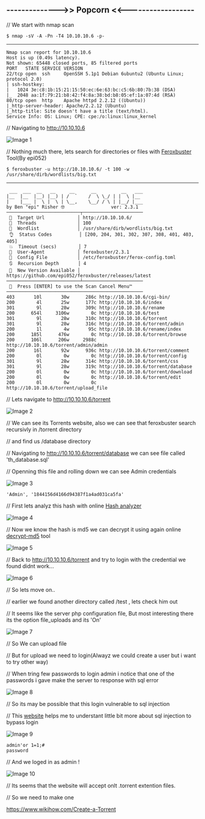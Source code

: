 ## -------------->> Popcorn <<------------------

// We start with nmap scan

    $ nmap -sV -A -Pn -T4 10.10.10.6 -p-
---------

    Nmap scan report for 10.10.10.6
    Host is up (0.49s latency).
    Not shown: 65448 closed ports, 85 filtered ports
    PORT   STATE SERVICE VERSION
    22/tcp open  ssh     OpenSSH 5.1p1 Debian 6ubuntu2 (Ubuntu Linux; protocol 2.0)
    | ssh-hostkey: 
    |   1024 3e:c8:1b:15:21:15:50:ec:6e:63:bc:c5:6b:80:7b:38 (DSA)
    |_  2048 aa:1f:79:21:b8:42:f4:8a:38:bd:b8:05:ef:1a:07:4d (RSA)
    80/tcp open  http    Apache httpd 2.2.12 ((Ubuntu))
    |_http-server-header: Apache/2.2.12 (Ubuntu)
    |_http-title: Site doesn't have a title (text/html).
    Service Info: OS: Linux; CPE: cpe:/o:linux:linux_kernel

// Navigating to http://10.10.10.6

![Image 1]()

// Nothing much there, lets search for directories or files with [Feroxbuster](https://github.com/epi052/feroxbuster) Tool(By epi052)

    $ feroxbuster -u http://10.10.10.6/ -t 100 -w /usr/share/dirb/wordlists/big.txt 
----------

     ___  ___  __   __     __      __         __   ___
    |__  |__  |__) |__) | /  `    /  \ \_/ | |  \ |__
    |    |___ |  \ |  \ | \__,    \__/ / \ | |__/ |___
    by Ben "epi" Risher 🤓                 ver: 2.3.1
    ───────────────────────────┬──────────────────────
     🎯  Target Url            │ http://10.10.10.6/
     🚀  Threads               │ 100
     📖  Wordlist              │ /usr/share/dirb/wordlists/big.txt
     👌  Status Codes          │ [200, 204, 301, 302, 307, 308, 401, 403, 405]
     💥  Timeout (secs)        │ 7
     🦡  User-Agent            │ feroxbuster/2.3.1
     💉  Config File           │ /etc/feroxbuster/ferox-config.toml
     🔃  Recursion Depth       │ 4
     🎉  New Version Available │ https://github.com/epi052/feroxbuster/releases/latest
    ───────────────────────────┴──────────────────────
     🏁  Press [ENTER] to use the Scan Cancel Menu™
    ──────────────────────────────────────────────────
    403       10l       30w      286c http://10.10.10.6/cgi-bin/
    200        4l       25w      177c http://10.10.10.6/index
    301        9l       28w      309c http://10.10.10.6/rename
    200      654l     3106w        0c http://10.10.10.6/test
    301        9l       28w      310c http://10.10.10.6/torrent
    301        9l       28w      316c http://10.10.10.6/torrent/admin
    200        1l        4w       95c http://10.10.10.6/rename/index
    200      185l      476w        0c http://10.10.10.6/torrent/browse
    200      106l      206w     2988c http://10.10.10.6/torrent/admin/admin
    200       16l       92w      936c http://10.10.10.6/torrent/comment
    200        0l        0w        0c http://10.10.10.6/torrent/config
    301        9l       28w      314c http://10.10.10.6/torrent/css
    301        9l       28w      319c http://10.10.10.6/torrent/database
    200        0l        0w        0c http://10.10.10.6/torrent/download
    200        0l        0w        0c http://10.10.10.6/torrent/edit
    200        0l        0w        0c http://10.10.10.6/torrent/upload_file

// Lets navigate to http://10.10.10.6/torrent

![Image 2]()

// We can see its Torrents website, also we can see that feroxbuster search recursivly in /torrent directory

// and find us /database directory 

// Navigating to http://10.10.10.6/torrent/database we can see file called 'th_database.sql'

// Openning this file and rolling down we can see Admin credentials

![Image 3]()

    'Admin', '1844156d4166d94387f1a4ad031ca5fa'

// First lets analyz this hash with online [Hash analyzer](https://www.tunnelsup.com/hash-analyzer/)

![Image 4]()

// Now we know the hash is md5 we can decrypt it using again online [decrypt-md5](https://www.md5online.org/md5-decrypt.html) tool

![Image 5]()

// Back to http://10.10.10.6/torrent and try to login with the credential we found didnt work...

![Image 6]()

// So lets move on.. 

// earlier we found another directory called /test , lets check him out 

// It seems like the server php configuration file, But most interesting there its the option file_uploads and its 'On'

![Image 7]()

// So We can upload file

// But for upload we need to login(Alwayz we could create a user but i want to try other way)

// When tring few passwords to login admin i notice that one of the passwords i gave make the server to response with sql error

![Image 8]()

// So its may be possible that this login vulnerable to sql injection 

// This [website](http://www.securityidiots.com/Web-Pentest/SQL-Injection/bypass-login-using-sql-injection.html) helps me to understant little bit more about sql injection to bypass login 

![Image 9]()

    admin'or 1=1;#
    password

// And we loged in as admin !

![Image 10]()

// Its seems that the website will accept onlt .torrent extention files.

// So we need to make one

https://www.wikihow.com/Create-a-Torrent








